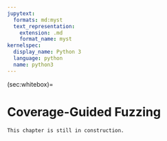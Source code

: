 ```yaml
---
jupytext:
  formats: md:myst
  text_representation:
    extension: .md
    format_name: myst
kernelspec:
  display_name: Python 3
  language: python
  name: python3
---
```


(sec:whitebox)=
# Coverage-Guided Fuzzing

```{error}
This chapter is still in construction.
```

